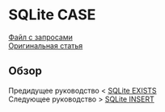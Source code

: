 # SQLite CASE #########################

[Файл с запросами][querys]   
[Оригинальная статья][origin]

[querys]: ./querys.sql
[origin]: https://www.sqlitetutorial.net/sqlite-case/

## Обзор ##############################

Предидущее руководство < [SQLite EXISTS][prev]  
Следующее руководство > [SQLite INSERT][next]

[prev]: ../23_Exists/translate.md
[next]: ../25_Insert/translate.md